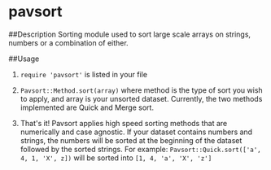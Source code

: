 pavsort
=======

##Description
Sorting module used to sort large scale arrays on strings, numbers or a combination of either. 

##Usage
1) ```require 'pavsort'``` is listed in your file

2) ```Pavsort::Method.sort(array)``` where method is the type of sort you wish to apply, and array is your unsorted dataset. Currently, the two methods implemented are Quick and Merge sort.

3) That's it! Pavsort applies high speed sorting methods that are numerically and case agnostic. If your dataset contains numbers and strings, the numbers will be sorted at the beginning of the dataset followed by the sorted strings. 
For example: ```Pavsort::Quick.sort(['a', 4, 1, 'X', z])``` will be sorted into ```[1, 4, 'a', 'X', 'z']```

